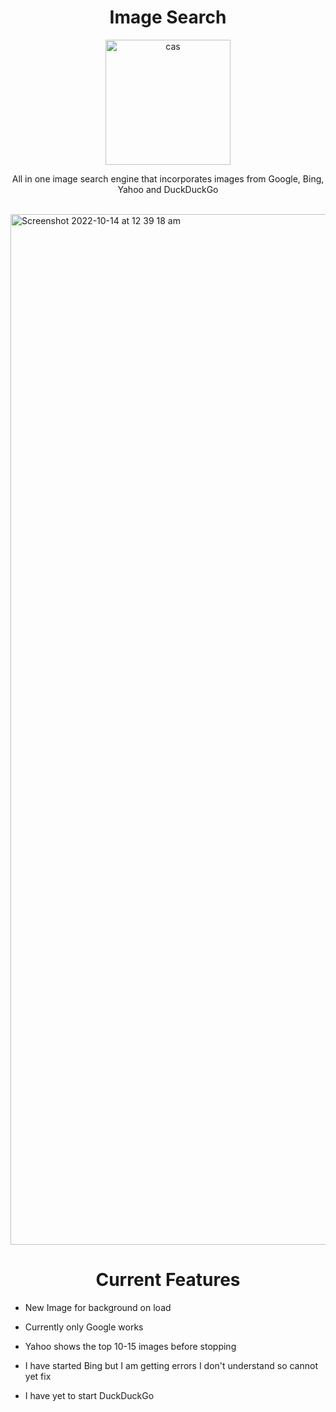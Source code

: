 
<h1 align="center">Image Search</h1>

<div align="center">
  <a href="https://github.com/asa-masterson/sele-scraper">
    <img width="200" height="200" alt="cas" src="https://user-images.githubusercontent.com/76784461/192902358-8423f2bf-de02-4b4a-bf27-3f50312f3f57.png">
  </a>

<p align="center">
  All in one image search engine that incorporates images from Google, Bing, Yahoo and DuckDuckGo
  </p>
</div>
<br>

<div>
<img width="1649" alt="Screenshot 2022-10-14 at 12 39 18 am" src="https://user-images.githubusercontent.com/76784461/195730976-1a5742d2-1265-40b8-93cb-2cf1f9d90e9e.png">
</div>
<h1 align="center">Current Features </h1>

- New Image for background on load

- Currently only Google works



- Yahoo shows the top 10-15 images before stopping

- I have started Bing but I am getting errors I don't understand so cannot yet fix

- I have yet to start DuckDuckGo
